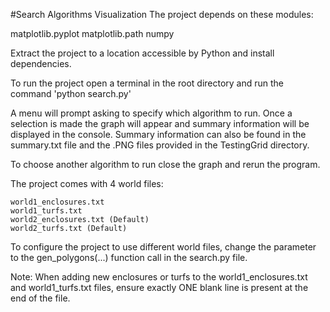 #Search Algorithms Visualization
The project depends on these modules:

matplotlib.pyplot
matplotlib.path
numpy

Extract the project to a location accessible by Python and install dependencies.

To run the project open a terminal in the root directory and run the command 'python search.py'

A menu will prompt asking to specify which algorithm to run. Once a selection is made the graph will appear and summary information will be displayed in the console. Summary information can also be found in the summary.txt file and the .PNG files provided in the TestingGrid directory.

To choose another algorithm to run close the graph and rerun the program.

The project comes with 4 world files:
	
	world1_enclosures.txt
	world1_turfs.txt
	world2_enclosures.txt (Default)
	world2_turfs.txt (Default)

To configure the project to use different world files, change the parameter to the gen_polygons(...) function call in the search.py file.

Note: When adding new enclosures or turfs to the world1_enclosures.txt and world1_turfs.txt files, ensure exactly ONE blank line is present at the end of the file.